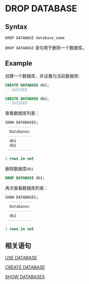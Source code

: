 # DROP DATABASE

## Syntax

```
DROP DATABASE database_name
```

 `DROP DATABASE` 语句用于删除一个数据库。

## **Example**

创建一个数据库，并设置为当前数据库:

```sql
CREATE DATABASE db1;
-- SUCCEED

CREATE DATABASE db2;
-- SUCCEED
```

查看数据库列表：

```sql
SHOW DATABASES;
 -----------
  Databases
 -----------
  db1
  db2
 -----------

2 rows in set
```

删除数据库`db1`

```sql
DROP DATABASE db1;
```

再次查看数据库列表：

```sql
SHOW DATABASES;
 -----------
  Databases
 -----------
  db2
 -----------

1 rows in set
```

## 相关语句

[USE DATABASE](../ddl/USE_DATABASE_STATEMENT.md)

[CREATE DATABASE](./CREATE_DATABASE_STATEMENT.md)

[SHOW DATABASES](./SHOW_DATABASES_STATEMENT.md)


